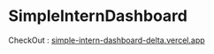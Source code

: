 ﻿# SimpleInternDashboard
CheckOut : [simple-intern-dashboard-delta.vercel.app](https://simple-intern-dashboard-delta.vercel.app/)



